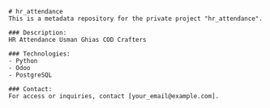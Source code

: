
    # hr_attendance
    This is a metadata repository for the private project "hr_attendance".

    ### Description:
    HR Attendance Usman Ghias COD Crafters

    ### Technologies:
    - Python
    - Odoo
    - PostgreSQL

    ### Contact:
    For access or inquiries, contact [your_email@example.com].
    